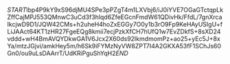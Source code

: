 $START$lbp4P9kY9xS96djMU4SPe3pPZgT4m1LXVbj6/iJ0iYVE7OGaGTctqpLkZffCajMPJ553QMnwC3uCd3f3hlqd6ZfeEGcnFmdW61QDivHk/FfdL/7gnXrcaIkcjwD9D1/JQW42CMs+h2uheH4hoZxEGGy7O0y1b3rO9Fp9KeHAyUSIgU+fLiJAAct64KT1zHR27FgeEQg8kmii7ecjPzkXfCH7hUfQ1w7EvZDkfS+8sXD24vddd+wH4BmAVQYDkwGA1V6Jcx2X60ds92IkmdmomPz+ao25+yEc5J+8xYa/mtzJGjvi/amkHey5m/h6Sk9iFYMzNyVW8ZPT7I4A2GKXA53fF1SChJs60Gn0/ou9uLsDAArrT/UdKRiPguShYqH2$END$